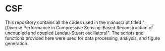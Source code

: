 # CSF
This repository contains all the codes used in the manuscript titled "[Diverse Performance in Compressive Sensing-Based Reconstruction of uncoupled and coupled Landau-Stuart oscillators]". The scripts and functions provided here were used for data processing, analysis, and figure generation.
